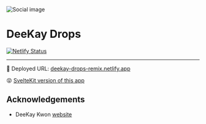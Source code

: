 ![Social image](https://deekay-drops-remix.netlify.app/deekay-drops-social-card-remix.png)

# DeeKay Drops

[![Netlify Status](https://api.netlify.com/api/v1/badges/633ea05d-bec1-4df2-a243-d42022f99ffb/deploy-status)](https://app.netlify.com/sites/deekay-drops-remix/deploys)

---

🚀 Deployed URL: [deekay-drops-remix.netlify.app](https://deekay-drops-remix.netlify.app)

😝 [SvelteKit version of this app](https://deekay-drops-svelte.netlify.app)

## Acknowledgements

 - DeeKay Kwon [website](https://deekaykwon.com)